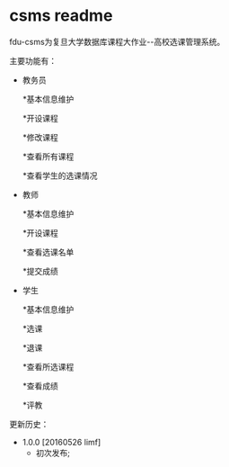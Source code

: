 csms readme
===================

fdu-csms为复旦大学数据库课程大作业--高校选课管理系统。

主要功能有：

* 教务员

	*基本信息维护
	
	*开设课程
	
	*修改课程
	
	*查看所有课程
	
	*查看学生的选课情况

* 教师

	*基本信息维护
	
	*开设课程
	
	*查看选课名单
	
	*提交成绩

* 学生

	*基本信息维护
	
	*选课
	
	*退课
	
	*查看所选课程
	
	*查看成绩
	
	*评教



更新历史：

- 1.0.0 [20160526 limf]
	+ 初次发布;
